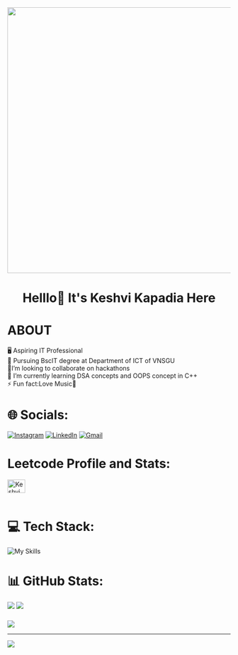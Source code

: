 <tab>
<img  src="https://png.pngtree.com/png-vector/20220606/ourmid/pngtree-girl-working-with-computer-icons-workplace-professional-manager-vector-png-image_47034622.jpg" height="600" width="950"/>

#
<h1 align="center"> Helllo👋 It's Keshvi Kapadia Here</h1>

# ABOUT
🖥 Aspiring IT Professional<br>
🔭 Pursuing BscIT degree at Department of ICT of VNSGU<br>
👯I’m looking to collaborate on hackathons<br>
🌱 I’m currently learning DSA concepts and OOPS concept in C++<br>
⚡ Fun fact:Love Music🎵

# 🌐 Socials:
[![Instagram](https://skillicons.dev/icons?i=instagram)](https://instagram.com/keshvi._.05) 
[![LinkedIn](https://skillicons.dev/icons?i=linkedin)](https://linkedin.com/in/keshvi-kapadia) 
[![Gmail](https://skillicons.dev/icons?i=gmail)](mailto:keshvi05072005@gmail.com)

# Leetcode Profile and Stats:
<a href="https://www.leetcode.com/Keshvi_575" target="blank"><img align="center" src="https://raw.githubusercontent.com/rahuldkjain/github-profile-readme-generator/master/src/images/icons/Social/leet-code.svg" alt="Keshvi_575" height="30" width="40" /></a><br><br>


# 💻 Tech Stack:
![My Skills](https://skillicons.dev/icons?i=c,cpp,mysql,html,css)
# 📊 GitHub Stats:

![](https://github-readme-streak-stats.herokuapp.com/?user=Keshvi123&theme=swift&hide_border=false)
![](https://github-readme-stats.vercel.app/api/top-langs/?username=Keshvi123&theme=swift&hide_border=false&include_all_commits=false&count_private=true&layout=compact)

### 
![](https://quotes-github-readme.vercel.app/api?type=horizontal&theme=radical)

---
[![](https://visitcount.itsvg.in/api?id=Keshvi123&icon=0&color=0)](https://visitcount.itsvg.in)

</center>
